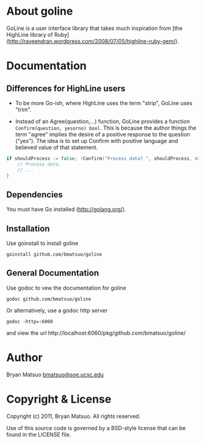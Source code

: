 About goline
=============

GoLine is a user interface library that takes much inspiration from
[the HighLine library of Ruby]
(http://raveendran.wordpress.com/2008/07/05/highline-ruby-gem/).

Documentation
=============

Differences for HighLine users
------------------------------

* To be more Go-ish, where HighLine uses the term "strip", GoLine uses "trim".

* Instead of an Agree(question,...) function, GoLine provides a function
`Confirm(question, yesorno) bool`. This is because the author things the term
"agree" implies the desire of a positive response to the question ("yes").
The idea is to set up Confirm with positive language and believed value of
that statement.

```go
if shouldProcess := false; !Confirm("Process data? ", shouldProcess, nil) {
    // Process data.
    // ...
}
```

Dependencies
-------------

You must have Go installed (http://golang.org/). 

Installation
-------------

Use goinstall to install goline

    goinstall github.com/bmatsuo/goline

General Documentation
---------------------

Use godoc to vew the documentation for goline

    godoc github.com/bmatsuo/goline

Or alternatively, use a godoc http server

    godoc -http=:6060

and view the url http://localhost:6060/pkg/github.com/bmatsuo/goline/

Author
======

Bryan Matsuo <bmatsuo@soe.ucsc.edu>

Copyright & License
===================

Copyright (c) 2011, Bryan Matsuo.
All rights reserved.

Use of this source code is governed by a BSD-style license that can be
found in the LICENSE file.
